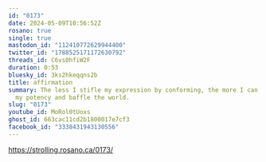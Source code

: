 ```yaml
---
id: "0173"
date: 2024-05-09T10:56:52Z
rosano: true
single: true
mastodon_id: "112410772629944400"
twitter_id: "1788525171172630792"
threads_id: C6vs0hfiW2F
duration: 0:53
bluesky_id: 3ks2hkeqqns2b
title: affirmation
summary: The less I stifle my expression by conforming, the more I can step into
  my potency and baffle the world.
slug: "0173"
youtube_id: MoRol0tUoxs
ghost_id: 663cac11cd2b1800017e7cf3
facebook_id: "3338431943130556"
---
```

https://strolling.rosano.ca/0173/
